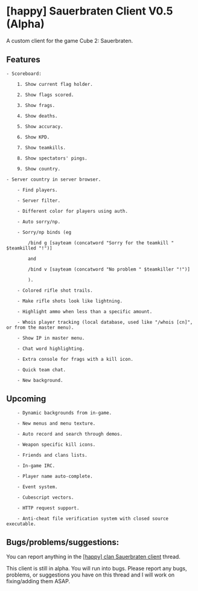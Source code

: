 # [happy] Sauerbraten Client V0.5 (Alpha)
A custom client for the game Cube 2: Sauerbraten.

## Features

	- Scoreboard:
	
		1. Show current flag holder.
		
		2. Show flags scored.
		
		3. Show frags.
		
		4. Show deaths.
		
		5. Show accuracy.
		
		6. Show KPD.
		
		7. Show teamkills.
		
		8. Show spectators' pings.
		
		9. Show country.
		
	- Server country in server browser.
	
        - Find players.
	
        - Server filter.
	
        - Different color for players using auth.
	
        - Auto sorry/np.
	
        - Sorry/np binds (eg
	
			/bind g [sayteam (concatword "Sorry for the teamkill " $teamkilled "!")]
			
			and
			
			/bind v [sayteam (concatword "No problem " $teamkiller "!")]
			
			).
			
        - Colored rifle shot trails.
	
        - Make rifle shots look like lightning.
	
        - Highlight ammo when less than a specific amount.
	
        - Whois player tracking (local database, used like "/whois [cn]", or from the master menu).
	
        - Show IP in master menu.
	
        - Chat word highlighting.
	
        - Extra console for frags with a kill icon.
	
        - Quick team chat.
	
        - New background.

## Upcoming

        - Dynamic backgrounds from in-game.
	
        - New menus and menu texture.
	
        - Auto record and search through demos.
	
        - Weapon specific kill icons.
	
        - Friends and clans lists.
	
        - In-game IRC.
	
        - Player name auto-complete.
	
        - Event system.
	
        - Cubescript vectors.
	
        - HTTP request support.
	
        - Anti-cheat file verification system with closed source executable.

## Bugs/problems/suggestions:

You can report anything in the [[happy] clan Sauerbraten client](http://happysauerclan.webs.com/apps/forums/topics/show/12939770-happy-clan-sauerbraten-client) thread.

This client is still in alpha. You will run into bugs. Please report any bugs, problems, or suggestions you have on this thread and I will work on fixing/adding them ASAP.
